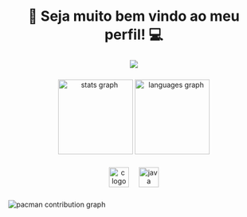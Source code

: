 <h1 align="center">👾 Seja muito bem vindo ao meu perfil! 💻</h1>

###

<div align="center">
  <img src="https://profile-counter.glitch.me/CaiqueGalinari/count.svg?"  />
</div>

###

<div align="center">
  <img src="https://github-readme-stats.vercel.app/api?username=CaiqueGalinari&hide_title=false&hide_rank=false&show_icons=true&include_all_commits=true&count_private=true&disable_animations=false&theme=blue-green&locale=pt-br&hide_border=false&order=1&custom_title=Estat%C3%ADsticas" height="150" alt="stats graph"  />
  <img src="https://github-readme-stats.vercel.app/api/top-langs?username=CaiqueGalinari&locale=pt-br&hide_title=false&layout=compact&card_width=320&langs_count=5&theme=blue-green&hide_border=false&order=2" height="150" alt="languages graph"  />
</div>

###

<div align="center">
  <img src="https://cdn.jsdelivr.net/gh/devicons/devicon/icons/c/c-original.svg" height="40" alt="c logo"  />
  <img width="12" />
  <img src="https://cdn.jsdelivr.net/gh/devicons/devicon/icons/java/java-original.svg" height="40" alt="java logo"  />
</div>

###

<picture>
  <source media="(prefers-color-scheme: dark)" srcset="https://raw.githubusercontent.com/CaiqueGalinari/CaiqueGalinari/output/pacman-contribution-graph-dark.svg">
  <source media="(prefers-color-scheme: light)" srcset="https://raw.githubusercontent.com/CaiqueGalinari/CaiqueGalinari/output/pacman-contribution-graph.svg">
  <img alt="pacman contribution graph" src="https://raw.githubusercontent.com/CaiqueGalinari/CaiqueGalinari/output/pacman-contribution-graph.svg">
</picture>

###
